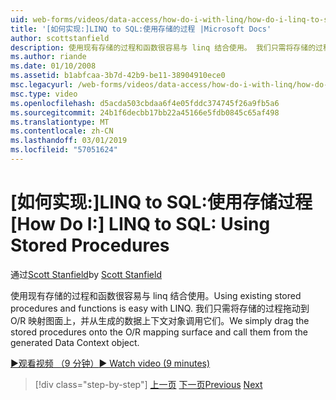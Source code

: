 ```yaml
---
uid: web-forms/videos/data-access/how-do-i-with-linq/how-do-i-linq-to-sql-using-stored-procedures
title: '[如何实现:]LINQ to SQL:使用存储的过程 |Microsoft Docs'
author: scottstanfield
description: 使用现有存储的过程和函数很容易与 linq 结合使用。 我们只需将存储的过程拖动到 O/R 映射图面上，并从 ge 调用它们...
ms.author: riande
ms.date: 01/10/2008
ms.assetid: b1abfcaa-3b7d-42b9-be11-38904910ece0
msc.legacyurl: /web-forms/videos/data-access/how-do-i-with-linq/how-do-i-linq-to-sql-using-stored-procedures
msc.type: video
ms.openlocfilehash: d5acda503cbdaa6f4e05fddc374745f26a9fb5a6
ms.sourcegitcommit: 24b1f6decbb17bb22a45166e5fdb0845c65af498
ms.translationtype: MT
ms.contentlocale: zh-CN
ms.lasthandoff: 03/01/2019
ms.locfileid: "57051624"
---
```

<a name="how-do-i-linq-to-sql-using-stored-procedures"></a><span data-ttu-id="95099-104">[如何实现:]LINQ to SQL:使用存储过程</span><span class="sxs-lookup"><span data-stu-id="95099-104">[How Do I:] LINQ to SQL: Using Stored Procedures</span></span>
====================
<span data-ttu-id="95099-105">通过[Scott Stanfield](https://github.com/scottstanfield)</span><span class="sxs-lookup"><span data-stu-id="95099-105">by [Scott Stanfield](https://github.com/scottstanfield)</span></span>

<span data-ttu-id="95099-106">使用现有存储的过程和函数很容易与 linq 结合使用。</span><span class="sxs-lookup"><span data-stu-id="95099-106">Using existing stored procedures and functions is easy with LINQ.</span></span> <span data-ttu-id="95099-107">我们只需将存储的过程拖动到 O/R 映射图面上，并从生成的数据上下文对象调用它们。</span><span class="sxs-lookup"><span data-stu-id="95099-107">We simply drag the stored procedures onto the O/R mapping surface and call them from the generated Data Context object.</span></span>

[<span data-ttu-id="95099-108">&#9654;观看视频 （9 分钟）</span><span class="sxs-lookup"><span data-stu-id="95099-108">&#9654; Watch video (9 minutes)</span></span>](https://channel9.msdn.com/Blogs/ASP-NET-Site-Videos/how-do-i-linq-to-sql-using-stored-procedures)

> [!div class="step-by-step"]
> <span data-ttu-id="95099-109">[上一页](how-do-i-linq-to-sql-custom-linqdatasource.md)
> [下一页](how-do-i-linq-to-sql-updating-with-stored-procedures.md)</span><span class="sxs-lookup"><span data-stu-id="95099-109">[Previous](how-do-i-linq-to-sql-custom-linqdatasource.md)
[Next](how-do-i-linq-to-sql-updating-with-stored-procedures.md)</span></span>
